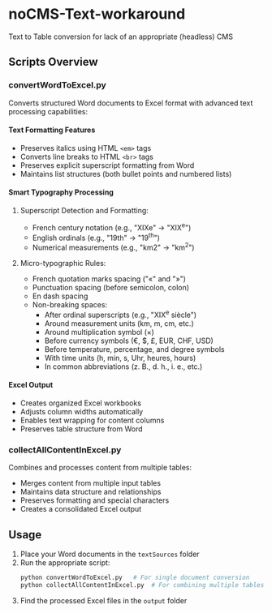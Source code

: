 # noCMS-Text-workaround
Text to Table conversion for lack of an appropriate (headless) CMS

## Scripts Overview

### convertWordToExcel.py
Converts structured Word documents to Excel format with advanced text processing capabilities:

#### Text Formatting Features
- Preserves italics using HTML `<em>` tags
- Converts line breaks to HTML `<br>` tags
- Preserves explicit superscript formatting from Word
- Maintains list structures (both bullet points and numbered lists)

#### Smart Typography Processing
1. Superscript Detection and Formatting:
   - French century notation (e.g., "XIXe" → "XIX<sup>e</sup>")
   - English ordinals (e.g., "19th" → "19<sup>th</sup>")
   - Numerical measurements (e.g., "km2" → "km<sup>2</sup>")

2. Micro-typographic Rules:
   - French quotation marks spacing ("«" and "»")
   - Punctuation spacing (before semicolon, colon)
   - En dash spacing
   - Non-breaking spaces:
     * After ordinal superscripts (e.g., "XIX<sup>e</sup>&nbsp;siècle")
     * Around measurement units (km, m, cm, etc.)
     * Around multiplication symbol (×)
     * Before currency symbols (€, $, £, EUR, CHF, USD)
     * Before temperature, percentage, and degree symbols
     * With time units (h, min, s, Uhr, heures, hours)
     * In common abbreviations (z. B., d. h., i. e., etc.)

#### Excel Output
- Creates organized Excel workbooks
- Adjusts column widths automatically
- Enables text wrapping for content columns
- Preserves table structure from Word

### collectAllContentInExcel.py
Combines and processes content from multiple tables:

- Merges content from multiple input tables
- Maintains data structure and relationships
- Preserves formatting and special characters
- Creates a consolidated Excel output

## Usage
1. Place your Word documents in the `textSources` folder
2. Run the appropriate script:
   ```bash
   python convertWordToExcel.py   # For single document conversion
   python collectAllContentInExcel.py  # For combining multiple tables
   ```
3. Find the processed Excel files in the `output` folder
